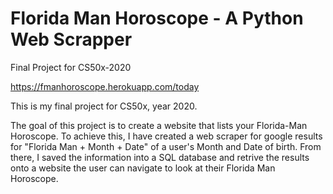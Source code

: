 # Florida Man Horoscope - A Python Web Scrapper
Final Project for CS50x-2020

https://fmanhoroscope.herokuapp.com/today

This is my final project for CS50x, year 2020. 

The goal of this project is to create a website that lists your Florida-Man Horoscope. To achieve this, I have created a web scraper for google results for 
"Florida Man + Month + Date" of a user's Month and Date of birth. From there, I saved the information into a SQL database and retrive the results onto a website
the user can navigate to look at their Florida Man Horoscope. 
